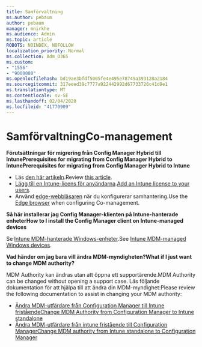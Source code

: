 ```yaml
---
title: Samförvaltning
ms.author: pebaum
author: pebaum
manager: mnirkhe
ms.audience: Admin
ms.topic: article
ROBOTS: NOINDEX, NOFOLLOW
localization_priority: Normal
ms.collection: Adm_O365
ms.custom:
- "1556"
- "9000080"
ms.openlocfilehash: bd19ae3bfdf5005fe4e495e78749a393128a2184
ms.sourcegitcommit: 317eeed39c7777a922442992d67733726c41d9e1
ms.translationtype: MT
ms.contentlocale: sv-SE
ms.lasthandoff: 02/04/2020
ms.locfileid: "41770909"
---
```

# <a name="co-management"></a><span data-ttu-id="6ea2b-102">Samförvaltning</span><span class="sxs-lookup"><span data-stu-id="6ea2b-102">Co-management</span></span>

<span data-ttu-id="6ea2b-103">**Förutsättningar för migrering från Config Manager Hybrid till IntunePrerequisites for migrating from Config Manager Hybrid to Intune**</span><span class="sxs-lookup"><span data-stu-id="6ea2b-103">**Prerequisites for migrating from Config Manager Hybrid to Intune**</span></span>

- <span data-ttu-id="6ea2b-104">Läs [den här artikeln](https://docs.microsoft.com/configmgr/mdm/deploy-use/migrate-hybridmdm-to-intunesa).</span><span class="sxs-lookup"><span data-stu-id="6ea2b-104">Review [this article](https://docs.microsoft.com/configmgr/mdm/deploy-use/migrate-hybridmdm-to-intunesa).</span></span>
- <span data-ttu-id="6ea2b-105">[Lägg till en Intune-licens för användarna](https://docs.microsoft.com/intune/licenses-assign).</span><span class="sxs-lookup"><span data-stu-id="6ea2b-105">[Add an Intune license to your users](https://docs.microsoft.com/intune/licenses-assign).</span></span>
- <span data-ttu-id="6ea2b-106">Använd [edge-webbläsaren](https://www.microsoft.com/windows/microsoft-edge) när du konfigurerar samhantering.</span><span class="sxs-lookup"><span data-stu-id="6ea2b-106">Use the [Edge browser](https://www.microsoft.com/windows/microsoft-edge) when configuring Co-management.</span></span>

<span data-ttu-id="6ea2b-107">**Så här installerar jag Config Manager-klienten på Intune-hanterade enheter**</span><span class="sxs-lookup"><span data-stu-id="6ea2b-107">**How to I install the Config Manager client on Intune-managed devices**</span></span>

<span data-ttu-id="6ea2b-108">Se [Intune MDM-hanterade Windows-enheter](https://docs.microsoft.com/configmgr/core/clients/deploy/deploy-clients-to-windows-computers#bkmk_mdm).</span><span class="sxs-lookup"><span data-stu-id="6ea2b-108">See [Intune MDM-managed Windows devices](https://docs.microsoft.com/configmgr/core/clients/deploy/deploy-clients-to-windows-computers#bkmk_mdm).</span></span>

<span data-ttu-id="6ea2b-109">**Vad händer om jag bara vill ändra MDM-myndigheten?**</span><span class="sxs-lookup"><span data-stu-id="6ea2b-109">**What if I just want to change MDM authority?**</span></span>

<span data-ttu-id="6ea2b-110">MDM Authority kan ändras utan att öppna ett supportärende.</span><span class="sxs-lookup"><span data-stu-id="6ea2b-110">MDM Authority can be changed without opening a support case.</span></span> <span data-ttu-id="6ea2b-111">Läs följande dokumentation för att hjälpa till att ändra din MDM-myndighet:</span><span class="sxs-lookup"><span data-stu-id="6ea2b-111">Please review the following documentation to assist in changing your MDM authority:</span></span>

- [<span data-ttu-id="6ea2b-112">Ändra MDM-utfärdare från Configuration Manager till Intune fristående</span><span class="sxs-lookup"><span data-stu-id="6ea2b-112">Change MDM Authority from Configuration Manager to Intune standalone</span></span>](https://docs.microsoft.com/configmgr/mdm/deploy-use/migrate-change-mdm-authority)
- [<span data-ttu-id="6ea2b-113">Ändra MDM-utfärdare från intune fristående till Configuration Manager</span><span class="sxs-lookup"><span data-stu-id="6ea2b-113">Change MDM authority from Intune standalone to Configuration Manager</span></span>](https://docs.microsoft.com/configmgr/mdm/deploy-use/change-mdm-authority)
